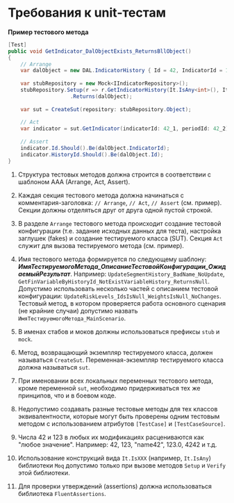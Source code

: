 # Требования к unit-тестам

**Пример тестового метода**

```csharp
[Test]
public void GetIndicator_DalObjectExists_ReturnsBllObject()
{
    // Arrange
    var dalObject = new DAL.IndicatorHistory { Id = 42, IndicatorId = 123 };
 
    var stubRepository = new Mock<IIndicatorRepository>();
    stubRepository.Setup(r => r.GetIndicatorHistory(It.IsAny<int>(), It.IsAny<int>()))
                    .Returns(dalObject);
 
    var sut = CreateSut(repository: stubRepository.Object);
 
    // Act
    var indicator = sut.GetIndicator(indicatorId: 42_1, periodId: 42_2);
 
    // Assert
    indicator.Id.Should().Be(dalObject.IndicatorId);
    indicator.HistoryId.Should().Be(dalObject.Id);
}
```

1. Структура тестовых методов должна строится в соответствии с шаблоном AAA (Arrange, Act, Assert).

2. Каждая секция тестового метода должна начинаться с комментария-заголовка: `// Arrange`, `// Act`, `// Assert` (см. пример). Секции должны отделяться друг от друга одной пустой строкой.

3. В разделе `Arrange` тестового метода происходит создание тестовой конфигурации (т.е. задание исходных данных для теста), настройка заглушек (fakes) и создание тестируемого класса (SUT). Секция `Act` служит для вызова тестируемого метода (см. пример).

4. Имя тестового метода формируется по следующему шаблону: _**ИмяТестируемогоМетода_ОписаниеТестовойКонфигурации_ОжидаемыйРезультат**_. Например: `UpdateSegmentHistory_BadName_NoUpdate`, `GetFinVariableByHistoryId_NotExistVariableHistory_ReturnsNull`. Допустимо использовать несколько частей с описанием тестовой конфигурации: `UpdateRiskLevels_IdsIsNull_WeightsIsNull_NoChanges`.    
Тестовый метод, в котором проверяется работа основного сценария (не крайние случаи) допустимо назвать `ИмяТестируемогоМетода_MainScenario`.

5. В именах стабов и моков должны использоваться префиксы `stub` и `mock`.

6. Метод, возвращающий экземпляр тестируемого класса, должен называться `CreateSut`. Переменная-экземпляр тестируемого класса должна называться `sut`.

7. При именовании всех локальных переменных тестового метода, кроме переменной `sut`, необходимо придерживаться тех же принципов, что и в боевом коде.

8. Недопустимо создавать разные тестовые методы для тех классов эквивалентности, которые могут быть проверены одним тестовым методом с использованием атрибутов `[TestCase]` и `[TestCaseSource]`.

9. Числа 42 и 123 в любых их модификациях расцениваются как "любое значение". Например: 42, 123, "name42", 123.0, 4242 и т.д.

10. Использование конструкций вида `It.IsXXX` (например, `It.IsAny`) библиотеки `Moq` допустимо только при вызове методов `Setup` и `Verify` этой библиотеки.

11. Для проверки утверждений (assertions) должна использоваться библиотека `FluentAssertions`.